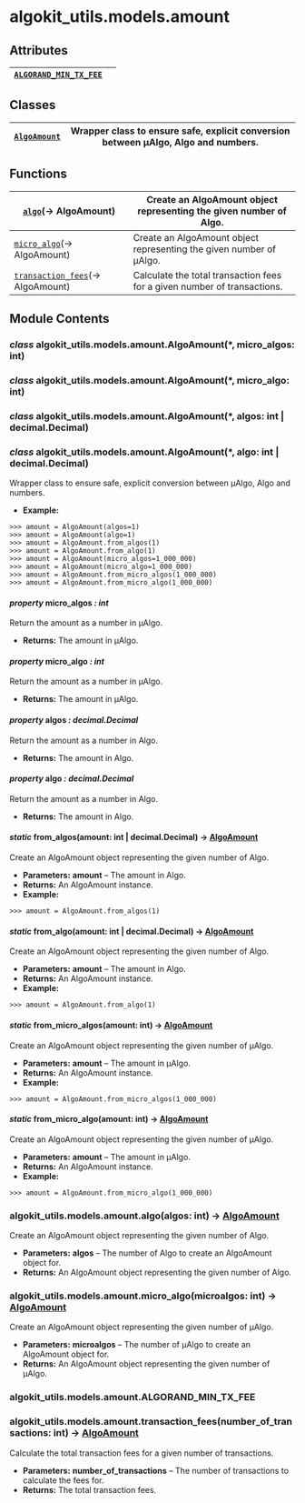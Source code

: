 # algokit_utils.models.amount

## Attributes

| [`ALGORAND_MIN_TX_FEE`](#algokit_utils.models.amount.ALGORAND_MIN_TX_FEE)   |    |
|-----------------------------------------------------------------------------|----|

## Classes

| [`AlgoAmount`](#algokit_utils.models.amount.AlgoAmount)   | Wrapper class to ensure safe, explicit conversion between µAlgo, Algo and numbers.   |
|-----------------------------------------------------------|--------------------------------------------------------------------------------------|

## Functions

| [`algo`](#algokit_utils.models.amount.algo)(→ AlgoAmount)                         | Create an AlgoAmount object representing the given number of Algo.       |
|-----------------------------------------------------------------------------------|--------------------------------------------------------------------------|
| [`micro_algo`](#algokit_utils.models.amount.micro_algo)(→ AlgoAmount)             | Create an AlgoAmount object representing the given number of µAlgo.      |
| [`transaction_fees`](#algokit_utils.models.amount.transaction_fees)(→ AlgoAmount) | Calculate the total transaction fees for a given number of transactions. |

## Module Contents

### *class* algokit_utils.models.amount.AlgoAmount(\*, micro_algos: int)

### *class* algokit_utils.models.amount.AlgoAmount(\*, micro_algo: int)

### *class* algokit_utils.models.amount.AlgoAmount(\*, algos: int | decimal.Decimal)

### *class* algokit_utils.models.amount.AlgoAmount(\*, algo: int | decimal.Decimal)

Wrapper class to ensure safe, explicit conversion between µAlgo, Algo and numbers.

* **Example:**

```pycon
>>> amount = AlgoAmount(algos=1)
>>> amount = AlgoAmount(algo=1)
>>> amount = AlgoAmount.from_algos(1)
>>> amount = AlgoAmount.from_algo(1)
>>> amount = AlgoAmount(micro_algos=1_000_000)
>>> amount = AlgoAmount(micro_algo=1_000_000)
>>> amount = AlgoAmount.from_micro_algos(1_000_000)
>>> amount = AlgoAmount.from_micro_algo(1_000_000)
```

#### *property* micro_algos *: int*

Return the amount as a number in µAlgo.

* **Returns:**
  The amount in µAlgo.

#### *property* micro_algo *: int*

Return the amount as a number in µAlgo.

* **Returns:**
  The amount in µAlgo.

#### *property* algos *: decimal.Decimal*

Return the amount as a number in Algo.

* **Returns:**
  The amount in Algo.

#### *property* algo *: decimal.Decimal*

Return the amount as a number in Algo.

* **Returns:**
  The amount in Algo.

#### *static* from_algos(amount: int | decimal.Decimal) → [AlgoAmount](#algokit_utils.models.amount.AlgoAmount)

Create an AlgoAmount object representing the given number of Algo.

* **Parameters:**
  **amount** – The amount in Algo.
* **Returns:**
  An AlgoAmount instance.
* **Example:**

```pycon
>>> amount = AlgoAmount.from_algos(1)
```

#### *static* from_algo(amount: int | decimal.Decimal) → [AlgoAmount](#algokit_utils.models.amount.AlgoAmount)

Create an AlgoAmount object representing the given number of Algo.

* **Parameters:**
  **amount** – The amount in Algo.
* **Returns:**
  An AlgoAmount instance.
* **Example:**

```pycon
>>> amount = AlgoAmount.from_algo(1)
```

#### *static* from_micro_algos(amount: int) → [AlgoAmount](#algokit_utils.models.amount.AlgoAmount)

Create an AlgoAmount object representing the given number of µAlgo.

* **Parameters:**
  **amount** – The amount in µAlgo.
* **Returns:**
  An AlgoAmount instance.
* **Example:**

```pycon
>>> amount = AlgoAmount.from_micro_algos(1_000_000)
```

#### *static* from_micro_algo(amount: int) → [AlgoAmount](#algokit_utils.models.amount.AlgoAmount)

Create an AlgoAmount object representing the given number of µAlgo.

* **Parameters:**
  **amount** – The amount in µAlgo.
* **Returns:**
  An AlgoAmount instance.
* **Example:**

```pycon
>>> amount = AlgoAmount.from_micro_algo(1_000_000)
```

### algokit_utils.models.amount.algo(algos: int) → [AlgoAmount](#algokit_utils.models.amount.AlgoAmount)

Create an AlgoAmount object representing the given number of Algo.

* **Parameters:**
  **algos** – The number of Algo to create an AlgoAmount object for.
* **Returns:**
  An AlgoAmount object representing the given number of Algo.

### algokit_utils.models.amount.micro_algo(microalgos: int) → [AlgoAmount](#algokit_utils.models.amount.AlgoAmount)

Create an AlgoAmount object representing the given number of µAlgo.

* **Parameters:**
  **microalgos** – The number of µAlgo to create an AlgoAmount object for.
* **Returns:**
  An AlgoAmount object representing the given number of µAlgo.

### algokit_utils.models.amount.ALGORAND_MIN_TX_FEE

### algokit_utils.models.amount.transaction_fees(number_of_transactions: int) → [AlgoAmount](#algokit_utils.models.amount.AlgoAmount)

Calculate the total transaction fees for a given number of transactions.

* **Parameters:**
  **number_of_transactions** – The number of transactions to calculate the fees for.
* **Returns:**
  The total transaction fees.
